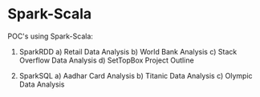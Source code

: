# Spark-Scala
POC's using Spark-Scala:
1. SparkRDD
  a) Retail Data Analysis
  b) World Bank Analysis
  c) Stack Overflow Data Analysis
  d) SetTopBox Project Outline

2. SparkSQL
  a) Aadhar Card Analysis
  b) Titanic Data Analysis
  c) Olympic Data Analysis
